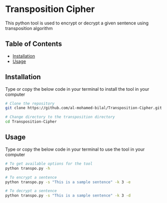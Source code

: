 # Transposition Cipher

This python tool is used to encrypt or decrypt a given sentence using transposition algorithm

## Table of Contents

- [Installation](#installation)
- [Usage](#usage)

## Installation

Type or copy the below code in your terminal to install the tool in your computer 

```bash
# Clone the repository
git clone https://github.com/al-mohamed-bilal/Transposition-Cipher.git

# Change directory to the transposition directory
cd Transposition-Cipher
```
## Usage

Type or copy the below code in your terminal to use the tool in your computer

```bash
# To get available options for the tool
python transpo.py -h 

# To encrypt a sentence 
python transpo.py -s "This is a sample sentence" -k 3 -e

# To decrypt a sentence 
python transpo.py -s "This is a sample sentence" -k 3 -d
```
